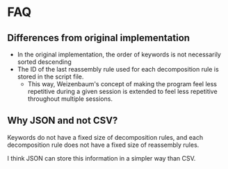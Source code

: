 # FAQ

## Differences from original implementation
- In the original implementation, the order of keywords is not necessarily sorted descending
- The ID of the last reassembly rule used for each decomposition rule is stored in the script file.
    - This way, Weizenbaum's concept of making the program feel less repetitive during a given session
    is extended to feel less repetitive throughout multiple sessions.

## Why JSON and not CSV?
Keywords do not have a fixed size of decomposition rules,
and each decomposition rule does not have a fixed size of reassembly rules.

I think JSON can store this information in a simpler way than CSV.